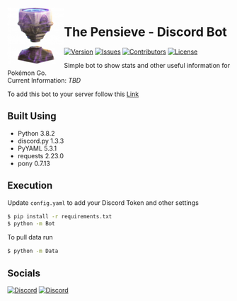 <img src="https://raw.githubusercontent.com/Macro303/The-Pensieve/master/logo.png" align="left" width="128" height="128" alt="The Pensieve Logo"/>

# The Pensieve - Discord Bot
[![Version](https://img.shields.io/github/tag-pre/Macro303/The-Pensieve.svg?label=version&style=flat-square)](https://github.com/Macro303/The-Pensieve/releases)
[![Issues](https://img.shields.io/github/issues/Macro303/The-Pensieve.svg?style=flat-square)](https://github.com/Macro303/The-Pensieve/issues)
[![Contributors](https://img.shields.io/github/contributors/Macro303/The-Pensieve.svg?style=flat-square)](https://github.com/Macro303/The-Pensieve/graphs/contributors)
[![License](https://img.shields.io/github/license/Macro303/The-Pensieve.svg?style=flat-square)](https://opensource.org/licenses/MIT)

Simple bot to show stats and other useful information for Pokémon Go.  
Current Information:
_TBD_

To add this bot to your server follow this [Link]()

## Built Using
 - Python 3.8.2
 - discord.py 1.3.3
 - PyYAML 5.3.1
 - requests 2.23.0
 - pony 0.7.13

## Execution
Update `config.yaml` to add your Discord Token and other settings
```bash
$ pip install -r requirements.txt
$ python -m Bot
```
To pull data run
```bash
$ python -m Data
```

## Socials
[![Discord](https://discord.com/api/v6/guilds/720968695995695115/widget.png?style=banner2)](https://discord.gg/wPQjudd)
[![Discord](https://discord.com/api/v6/guilds/618581423070117932/widget.png?style=banner2)](https://discord.gg/nqGMeGg)